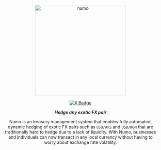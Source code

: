 <div align="center">
  <img src="https://github.com/user-attachments/assets/c2a84982-6d83-4c61-a11d-3de4a5707060" alt="numo" width="300">

  [![X Badge](https://badgen.net/badge/icon/twitter?icon=twitter&label)](https://x.com/numocash)

  ***Hedge any exotic FX pair***

Numo is an treasury management system that enables fully automated, dynamic hedging of exotic FX pairs such as `USD/ARS` and `USD/NGN` that are traditionally hard to hedge due to a lack of liquidity. With Numo, businesses and individuals can now transact in any local currency without having to worry about exchange rate volatility.
  
</div>
